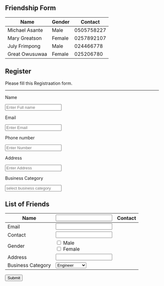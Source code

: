 <!DOCTYPE html>
<html lang="en">
<head>
  <title>Tables and Forms</title>
  <meta charset="utf-8">
  <meta name="viewport" content="width=device-width, initial-scale=1">
  <link rel="stylesheet" href="https://maxcdn.bootstrapcdn.com/bootstrap/3.4.1/css/bootstrap.min.css">
  <script src="https://ajax.googleapis.com/ajax/libs/jquery/3.7.1/jquery.min.js"></script>
  <script src="https://maxcdn.bootstrapcdn.com/bootstrap/3.4.1/js/bootstrap.min.js"></script>
</head>
<body>
<section>
<div class="container">
  <h2>Friendship Form</h2>            
  <table class="table table-bordered">
    <thead>
      <tr>
        <th>Name</th>
        <th>Gender</th>
        <th>Contact</th>
      </tr>
    </thead>
    <tbody>
      <tr>
        <td>Michael Asante</td>
        <td>Male</td>
        <td>0505758227</td>
      </tr>
      <tr>
        <td>Mary Greatson</td>
        <td>Female</td>
        <td>0257892107</td>
      </tr>
      <tr>
        <td>July Frimpong</td>
        <td>Male</td>
        <td>024466778</td>
      </tr>
      <tr>
        <td>Great Owusuwaa</td>
        <td>Female</td>
        <td>025206780</td>
      </tr>
    </tbody>
  </table>
</div>
</section>
         <section>
<div>
    <form action="action_page">
        <div class="container">
          <h1>Register</h1>
          <p>Please fill this Registraation form.</p>
          <hr>
          <label for="name"><p>Name</p></label>
          <input type="text" placeholder="Enter Full name" name="name" id="name">
          <label for="email"><p>Email</p></label>
          <input type="text" placeholder="Enter Email" name="email" id="email">
          <label for="number"><p>Phone number</p></label>
          <input type="number" Placeholder="Enter Number" name="number" id="number">
          <label for="address"><p>Address</p></label>
          <input placeholder="Enter Address" name="address" id="address">
          <label for="business"><p>Business Category</p></label>
          <input type="radio-button" placeholder="select business category" name="business" id="business">
        </section>
        </hr>
    </form>
</div>
<section>
    <div class="container">
      <h2>List of Friends</h2>            
      <table class="table table-bordered">
        <thead>
          <tr>
            <th>Name</th>
            <th><input type="text"></th>
            <th>Contact</th>
          </tr>
        </thead>
        <tbody>
          <tr>
            <td>Email</td>
            <td><input type="text" ></td>
          </tr>
          <tr>
            <td>Contact</td>
            <td><input type="text"></td>
          </tr>
          <tr>
            <td>Gender</td>
            <td><input type="checkbox" id="gender1" name="gender1" value="Male">
              <label for="gender1">Male</label><br>
            <input type="checkbox" id="gender2" name="gender2" value="Female">
            <label for="gender2">Female</label><br> </td>
          </tr>
          <tr>
            <td>Address</td>
            <td><input type="text"></td>
          </tr>
          <tr>
            <td>Business Category</td>
            <td><label for="business" placeholder="select business category">
            <select id="business" name="business list" form="businessform">
              <option value="engineer">Engineer</option>
              <option value="trader">Trader</option>
              <option value="enterpreneur">Enterpreneur</option>
              <option value="other">Other</option>
            </select></td>
          </tr>
        </tbody>
      </table>
    </div>
    </section>
    <button type="submit" class="btn btn-primary">Submit</button>
</body>
</html>



  
      
